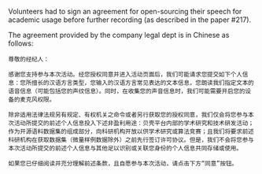 Volunteers had to sign an agreement for open-sourcing their speech for academic usage before further recording (as described in the paper #217).

The agreement provided by the company legal dept is in Chinese as follows:

```
尊敬的经纪人：

感谢您支持参与本次活动。经您授权同意并进入活动页面后，我们可能请求您提交如下个人信息：您所擅长的汉语方言类型，您输入的汉语方言常见表达的文本信息，您朗读我们指定文本的语音信息（可能包括您的声纹信息）。同时，在收集您的声音信息时，我们可能需要开启您的设备的麦克风权限。

除非适用法律法规另有规定、有权机关之命令或者另行获取您的授权同意，我们仅会将您参与本次活动所提交的前述个人信息投入下述非盈利用途：贝壳平台内部的学术研究和技术研发活动；作为开源语料数据集的组成部分，向科研机构开放以供学术研究或算法竞赛；且我们将要求前述科研机构在获取数据集（微量样例数据除外）之前先行签订许可协议。但是，我们不会将您参与本次活动所提交的前述个人信息与其他足以识别或关联您身份的个人信息共同存储或使用。

如果您已仔细阅读并充分理解前述条款，且自愿参与本次活动，请点击下方“同意”按钮。
```

